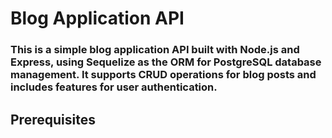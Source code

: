 # Blog Application API

### This is a simple blog application API built with Node.js and Express, using Sequelize as the ORM for PostgreSQL database management. It supports CRUD operations for blog posts and includes features for user authentication.

## Prerequisites
